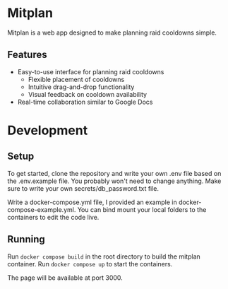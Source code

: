 # Mitplan

Mitplan is a web app designed to make planning raid cooldowns simple.


## Features
- Easy-to-use interface for planning raid cooldowns
  - Flexible placement of cooldowns
  - Intuitive drag-and-drop functionality
  - Visual feedback on cooldown availability
- Real-time collaboration similar to Google Docs


# Development

## Setup

To get started, clone the repository and write your own .env file based on the .env.example file. You probably won't need to change anything.
Make sure to write your own secrets/db_password.txt file.

Write a docker-compose.yml file, I provided an example in docker-compose-example.yml.
You can bind mount your local folders to the containers to edit the code live.


## Running

Run `docker compose build` in the root directory to build the mitplan container.
Run `docker compose up` to start the containers. 

The page will be available at port 3000.









